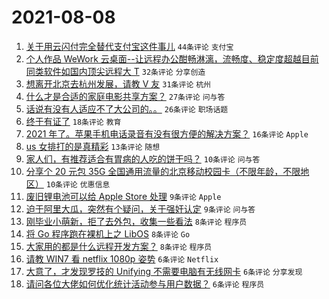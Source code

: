 # 2021-08-08

1. [关于用云闪付完全替代支付宝这件事儿](https://www.v2ex.com/t/794382) `44条评论` `支付宝`
1. [个人作品 WeWork 云桌面--让远程办公酣畅淋漓，流畅度、稳定度超越目前同类软件如国内顶尖远程大 T](https://www.v2ex.com/t/794365) `32条评论` `分享创造`
1. [想离开北京去杭州发展，请教 V 友](https://www.v2ex.com/t/794384) `31条评论` `杭州`
1. [什么才是合适的家庭电影共享方案？](https://www.v2ex.com/t/794360) `27条评论` `问与答`
1. [话说有没有人适应不了大公司的。。](https://www.v2ex.com/t/794392) `26条评论` `职场话题`
1. [终于有证了](https://www.v2ex.com/t/794393) `18条评论` `教育`
1. [2021 年了。苹果手机电话录音有没有很方便的解决方案？](https://www.v2ex.com/t/794353) `16条评论` `Apple`
1. [us 女排打的是真精彩](https://www.v2ex.com/t/794417) `13条评论` `随想`
1. [家人们，有推荐适合有胃病的人吃的饼干吗？](https://www.v2ex.com/t/794400) `10条评论` `问与答`
1. [分享个 20 元包 35G 全国通用流量的北京移动校园卡（不限年龄，不限地区）](https://www.v2ex.com/t/794394) `10条评论` `优惠信息`
1. [废旧锂电池可以给 Apple Store 处理](https://www.v2ex.com/t/794379) `9条评论` `Apple`
1. [迫于阿里大瓜，突然有个疑问，关于强奸认定](https://www.v2ex.com/t/794402) `9条评论` `问与答`
1. [刚毕业小萌新，拒了去外包，收集一些看法](https://www.v2ex.com/t/794413) `8条评论` `程序员`
1. [将 Go 程序跑在裸机上之 LibOS](https://www.v2ex.com/t/794371) `8条评论` `Go`
1. [大家用的都是什么远程开发方案？](https://www.v2ex.com/t/794354) `8条评论` `程序员`
1. [请教 WIN7 看 netflix 1080p 姿势](https://www.v2ex.com/t/794396) `6条评论` `Netflix`
1. [大意了，才发现罗技的 Unifying 不需要电脑有无线网卡](https://www.v2ex.com/t/794391) `6条评论` `分享发现`
1. [请问各位大佬如何优化统计活动参与用户数据？](https://www.v2ex.com/t/794376) `6条评论` `程序员`
